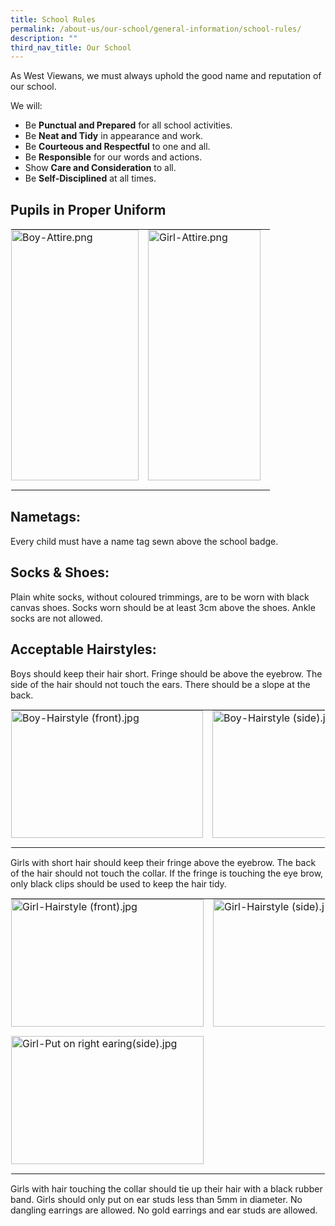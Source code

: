 ```yaml
---
title: School Rules
permalink: /about-us/our-school/general-information/school-rules/
description: ""
third_nav_title: Our School
---
```

As West Viewans, we must always uphold the good name and reputation of our school.

  

We will:

*   Be&nbsp;**Punctual and Prepared**&nbsp;for all school activities.
*   Be&nbsp;**Neat and Tidy**&nbsp;in appearance and work.
*   Be&nbsp;**Courteous and Respectful**&nbsp;to one and all.
*   Be&nbsp;**Responsible**&nbsp;for our words and actions.
*   Show&nbsp;**Care and Consideration**&nbsp;to all.
*   Be&nbsp;**Self-Disciplined**&nbsp;at all times.

Pupils in Proper Uniform
------------------------

<table style="margin: auto; outline: 0px; padding: 0px; border-collapse: collapse; clear: both; border: 1px solid transparent; table-layout: fixed;" class="ive_eobj_center ives_tab_kosong"><tbody style="margin: 0px; outline: 0px; padding: 0px;"><tr style="margin: 0px; outline: 0px; padding: 0px;"><td style="margin: 0px; outline: 0px; padding: 0px 15px 15px 0px; vertical-align: top;"><img style="margin: auto; outline: 0px; padding: 0px; border: none; max-width: 100%; clear: both; display: block; width: 204px; height: 401px;" class="ive_eobj_center" alt="Boy-Attire.png" src="https://westviewpri.moe.edu.sg/qql/slot/u539/2020/About%20Us/Our%20School/School%20EthosMissioVisionValuePilosophy/School%20Rules/Boy-Attire.png"></td><td style="margin: 0px; outline: 0px; padding: 0px 15px 15px 0px; vertical-align: top;"><img style="margin: auto; outline: 0px; padding: 0px; border: none; max-width: 100%; clear: both; display: block; width: 180px; height: 401px;" class="ive_eobj_center" alt="Girl-Attire.png" src="https://westviewpri.moe.edu.sg/qql/slot/u539/2020/About%20Us/Our%20School/School%20EthosMissioVisionValuePilosophy/School%20Rules/Girl-Attire.png"></td></tr></tbody></table>

Nametags:
---------

Every child must have a name tag sewn above the school badge.

Socks &amp; Shoes:
--------------

Plain white socks, without coloured trimmings, are to be worn with black canvas shoes. Socks worn should be at least 3cm above the shoes.&nbsp;Ankle socks are not allowed.

Acceptable Hairstyles:
----------------------

Boys should keep their hair short. Fringe should be above the eyebrow. The side of the hair should not touch the ears. There should be a slope at the back.

  

<table style="margin: auto; outline: 0px; padding: 0px; border-collapse: collapse; clear: both; border: 1px solid transparent; table-layout: fixed;" class="ive_eobj_center ives_tab_kosong"><tbody style="margin: 0px; outline: 0px; padding: 0px;"><tr style="margin: 0px; outline: 0px; padding: 0px;"><td style="margin: 0px; outline: 0px; padding: 0px 15px 15px 0px; vertical-align: top;"><img style="margin: auto; outline: 0px; padding: 0px; border: none; max-width: 100%; clear: both; display: block; width: 307px; height: 204px;" class="ive_eobj_center" alt="Boy-Hairstyle (front).jpg" width="100%" src="https://westviewpri.moe.edu.sg/qql/slot/u539/2020/About%20Us/Our%20School/School%20EthosMissioVisionValuePilosophy/Acceptable%20Hairstyles/Boy-Hairstyle%20(front).jpg"></td><td style="margin: 0px; outline: 0px; padding: 0px 15px 15px 0px; vertical-align: top;"><img style="margin: auto; outline: 0px; padding: 0px; border: none; max-width: 100%; clear: both; display: block; width: 308px; height: 204px;" class="ive_eobj_center" alt="Boy-Hairstyle (side).jpg" width="100%" src="https://westviewpri.moe.edu.sg/qql/slot/u539/2020/About%20Us/Our%20School/School%20EthosMissioVisionValuePilosophy/Acceptable%20Hairstyles/Boy-Hairstyle%20(side).jpg"></td></tr></tbody></table>

  

Girls with short hair should keep their fringe above the eyebrow. The back of the hair should not touch the collar. If the fringe is touching the eye brow, only black clips should be used to keep the hair tidy.

  

<table style="margin: auto; outline: 0px; padding: 0px; border-collapse: collapse; clear: both; border: 1px solid transparent; table-layout: fixed;" class="ive_eobj_center ives_tab_kosong"><tbody style="margin: 0px; outline: 0px; padding: 0px;"><tr style="margin: 0px; outline: 0px; padding: 0px;"><td style="margin: 0px; outline: 0px; padding: 0px 15px 15px 0px; vertical-align: top;"><img style="margin: auto; outline: 0px; padding: 0px; border: none; max-width: 100%; clear: both; display: block; width: 308px; height: 204px;" class="ive_eobj_center" alt="Girl-Hairstyle (front).jpg" width="100%" src="https://westviewpri.moe.edu.sg/qql/slot/u539/2020/About%20Us/Our%20School/School%20EthosMissioVisionValuePilosophy/Acceptable%20Hairstyles/Girl-Hairstyle%20(front).jpg"></td><td style="margin: 0px; outline: 0px; padding: 0px 15px 15px 0px; vertical-align: top;"><img style="margin: auto; outline: 0px; padding: 0px; border: none; max-width: 100%; clear: both; display: block; width: 306px; height: 204px;" class="ive_eobj_center" alt="Girl-Hairstyle (side).jpg" width="100%" src="https://westviewpri.moe.edu.sg/qql/slot/u539/2020/About%20Us/Our%20School/School%20EthosMissioVisionValuePilosophy/Acceptable%20Hairstyles/Girl-Hairstyle%20(side).jpg"></td></tr><tr style="margin: 0px; outline: 0px; padding: 0px;"><td style="margin: 0px; outline: 0px; padding: 0px 15px 15px 0px; vertical-align: top;"><img style="margin: auto; outline: 0px; padding: 0px; border: none; max-width: 100%; clear: both; display: block; width: 308px; height: 205px;" class="ive_eobj_center" alt="Girl-Put on right earing(side).jpg" width="100%" src="https://westviewpri.moe.edu.sg/qql/slot/u539/2020/About%20Us/Our%20School/School%20EthosMissioVisionValuePilosophy/Acceptable%20Hairstyles/Girl-Put%20on%20right%20earing(side).jpg"></td><td style="margin: 0px; outline: 0px; padding: 0px 15px 15px 0px; vertical-align: top;"></td></tr></tbody></table>

  

Girls with hair touching the collar should tie up their hair with a black rubber band. Girls should only put on ear studs less than 5mm in diameter. No dangling earrings are allowed.&nbsp;No gold earrings and ear studs are allowed.